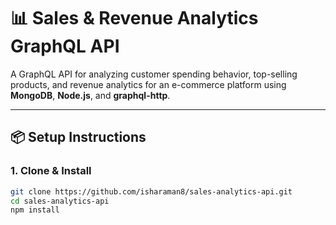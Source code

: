# 📊 Sales & Revenue Analytics GraphQL API

A GraphQL API for analyzing customer spending behavior, top-selling products, and revenue analytics for an e-commerce platform using **MongoDB**, **Node.js**, and **graphql-http**.

---

## 📦 Setup Instructions

### 1. Clone & Install

```bash
git clone https://github.com/isharaman8/sales-analytics-api.git
cd sales-analytics-api
npm install
```
